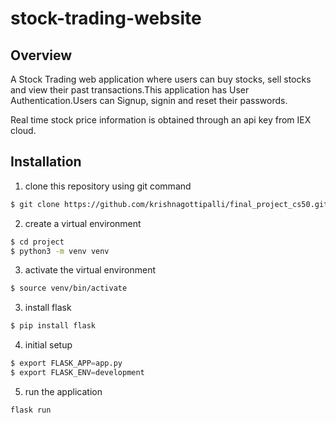# stock-trading-website

## Overview
A Stock Trading web application where users can buy stocks, sell stocks and view their past transactions.This application has User Authentication.Users can Signup, signin and reset their passwords.

Real time stock price information is obtained through an api key from IEX cloud.


## Installation

1. clone this repository using git command

```bash
$ git clone https://github.com/krishnagottipalli/final_project_cs50.git project
```

2. create a virtual environment
```bash
$ cd project
$ python3 -m venv venv
```

3. activate the virtual environment
```bash
$ source venv/bin/activate
```

3. install flask
```python
$ pip install flask
```

4. initial setup
```python
$ export FLASK_APP=app.py
$ export FLASK_ENV=development
```

5. run the application
```python
flask run
```
